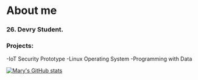 # About me
### 26. Devry Student. 

### Projects:
-IoT Security Prototype
-Linux Operating System
-Programming with Data

[![Mary's GitHub stats](https://github-readme-stats.vercel.app/api?username=maryclayton512)](https://github.com/maryclayton512/github-readme-stats)
